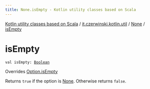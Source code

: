 ```yaml
---
title: None.isEmpty - Kotlin utility classes based on Scala
---
```


[Kotlin utility classes based on Scala](../../index.html) / [it.czerwinski.kotlin.util](../index.html) / [None](index.html) / [isEmpty](./is-empty.html)

# isEmpty

`val isEmpty: `[`Boolean`](https://kotlinlang.org/api/latest/jvm/stdlib/kotlin/-boolean/index.html)

Overrides [Option.isEmpty](../-option/is-empty.html)

Returns `true` if the option is [None](index.html). Otherwise returns `false`.

